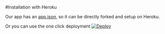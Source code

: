 #Installation with Heroku

Our app has an [app.json](../app.json), so it can be directly forked and setup on Heroku. 

Or you can use the one click deployment
[![Deploy](https://www.herokucdn.com/deploy/button.svg)](https://heroku.com/deploy?template=https://github.com/fossasia/open-event-webapp/tree/development)   
